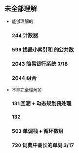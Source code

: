 ## 未全部理解
  - 能够理解的
    ### 244 计数器
    ### 599 找最小索引和 的公共数
    ### 2043 简易银行系统 3/18
    ### 2044 组合

  - 不能完全理解的
    ### 131 回溯 + 动态规划预处理
    ### 132 
    ### 503 单调栈 + 循环数组
    ### 720 词典中最长的单词 3/17